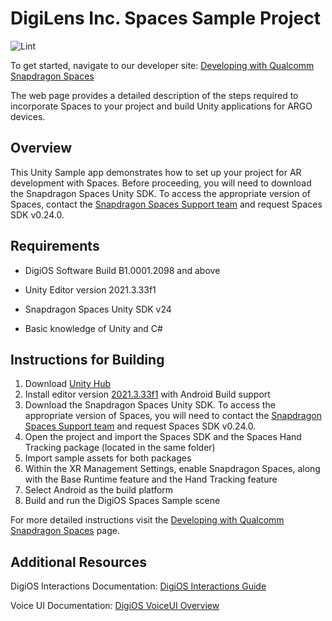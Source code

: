# DigiLens Inc. Spaces Sample Project 

![Lint](https://github.com/digilens-ar/Unity-sample-app/actions/workflows/linter.yml/badge.svg)

To get started, navigate to our developer site:  [Developing with Qualcomm Snapdragon Spaces](https://developer.digilens.com/hc/en-us/articles/34616739140251-Developing-with-Qualcomm-Snapdragon-Spaces)

The web page provides a detailed description of the steps required to incorporate Spaces to your project and build Unity applications for ARGO devices.

## Overview

This Unity Sample app demonstrates how to set up your project for AR development with Spaces. Before proceeding, you will need to download the Snapdragon Spaces Unity SDK. To access the appropriate version of Spaces, contact the [Snapdragon Spaces Support team](https://support.spaces.qualcomm.com/support/tickets/new) and request Spaces SDK v0.24.0.

## Requirements

- DigiOS Software Build B1.0001.2098 and above

- Unity Editor version 2021.3.33f1

- Snapdragon Spaces Unity SDK v24 

- Basic knowledge of Unity and C#


## Instructions for Building
1. Download [Unity Hub](https://unity.com/download)
2. Install editor version [2021.3.33f1](https://unity.com/releases/editor/archive) with Android Build support
3. Download the Snapdragon Spaces Unity SDK. To access the appropriate version of Spaces, you will need to contact the [Snapdragon Spaces Support team](https://support.spaces.qualcomm.com/support/tickets/new) and request Spaces SDK v0.24.0. 
4. Open the project and import the Spaces SDK and the Spaces Hand Tracking package (located in the same folder)
5. Import sample assets for both packages
6. Within the XR Management Settings, enable Snapdragon Spaces, along with the Base Runtime feature and the Hand Tracking feature
7. Select Android as the build platform
8. Build and run the DigiOS Spaces Sample scene

For more detailed instructions visit the [Developing with Qualcomm Snapdragon Spaces](https://developer.digilens.com/hc/en-us/articles/34616739140251-Developing-with-Qualcomm-Snapdragon-Spaces) page.

## Additional Resources

DigiOS Interactions Documentation: [DigiOS Interactions Guide](https://developer.digilens.com/hc/en-us/articles/32357557307931-DigiOS-Interactions-Guide)

Voice UI Documentation: [DigiOS VoiceUI Overview](https://developer.digilens.com/hc/en-us/articles/19931447980827-DigiOS-VoiceUI)
